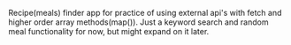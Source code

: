 Recipe(meals) finder app for practice of using external api's with fetch and higher order array methods(map()). Just a keyword search and random meal functionality for now, but might expand on it later.
